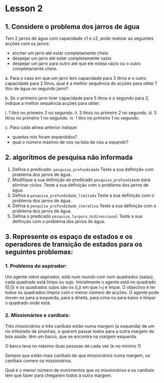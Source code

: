 # Lesson 2

## 1. Considere o problema dos jarros de água

Tem 2 jarros de água com capacidade c1 e c2, pode realizar as seguintes acções com os jarros:
* encher um jarro até estar completamente cheio
* despejar um jarro até estar completamente vazio
* despejar um jarro para outro até que ele esteja vazio ou o outro completamente cheio.

a. Para o caso em que um jarro tem capacidade para 3 litros e o outro capacidade para 2 litros, qual é a melhor sequência de acções para obter 1 litro de água no segundo jarro?

b. Se o primeiro jarro tiver capacidade para 5 litros e o segundo para 2, indique a melhor sequência acções para obter:

i. 1 litro no primeiro 2 no segundo.
ii. 3 litros no primeiro 2 no segundo.
iii. 5 litros no primeiro 1 no segundo.
iv. 1 litro no primeiro 1 no segundo.

c. Para cada alínea anterior indique:
* quantos nós foram expandidos?
* qual o número máximo de nós na lista de nós a expandir?

## 2. algoritmos de pesquisa não informada

1. Defina o predicado: `pesquisa_profundidade`
    Teste a sua definição com problema dos jarros de água.
2. Modifique a sua definição do predicado `pesquisa_profundidade` para eliminar ciclos.
  Teste a sua definição com o problema dos jarros de água.
3. Defina a `pesquisa_profundidade_limitada`
   Teste a sua definição com o problema dos jarros de água.
4. Defina a `pesquisa_profundidade_iterativa`
   Teste a sua definição com o problema dos jarros de água.
5. Defina o predicado `pesquisa_largura_bidireccional`
    Teste a sua definição com o problema dos jarros de água.


## 3. Represente os espaço de estados e os operadores de transição de estados para os seguintes problemas:

### 1. Problema do aspirador:

Um agente robot aspirador, está num mundo com nxm quadrados (salas), cada quadrado está limpo ou sujo. Inicialmente o agente está no quadrado (0,0) e os quadrados sujos são os (i,j) em que i+j é ímpar. O objectivo é ter todos os quadrados limpos com o menor número de acções. O agente pode mover-se para a esquerda, para a direita, para cima ou para baixo e limpar o quadrado onde está.

### 2. Missionários e canibais:

Três missionários e três canibais estão numa margem (a esquerda) de um rio infestado de piranhas, e querem passar todos para a outra margem de boa saúde. têm um barco, que se encontra na margem esquerda.

O barco leva no máximo duas pessoas de cada vez (e no mínimo 1)

Sempre que estão mais canibais do que missionários numa margem, os canibais comem os missionários.

Qual é o menor número de movimentos que os missionários e os canibais têm que fazer para chegarem todos à outra margem.
